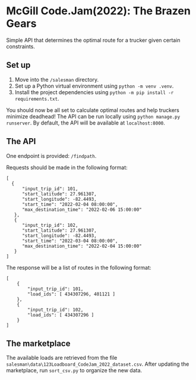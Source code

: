 # McGill Code.Jam(2022): The Brazen Gears

Simple API that determines the optimal route for a trucker given certain constraints.

## Set up
1. Move into the `/salesman` directory.
2. Set up a Python virtual environment using `python -m venv .venv`.
3. Install the project dependencies using `python -m pip install -r requirements.txt`.

You should now be all set to calculate optimal routes and help truckers minimize deadhead! The API can be run locally using `python manage.py runserver`. By default, the API will be available at `localhost:8000`.

## The API
One endpoint is provided: `/findpath`.

Requests should be made in the following format:
```
[
  {
      "input_trip_id": 101,
      "start_latitude": 27.961307,
      "start_longitude": -82.4493,
      "start_time": "2022-02-04 08:00:00",
      "max_destination_time": "2022-02-06 15:00:00"
   },
   {
      "input_trip_id": 102,
      "start_latitude": 27.961307,
      "start_longitude": -82.4493,
      "start_time": "2022-03-04 08:00:00",
      "max_destination_time": "2022-02-04 15:00:00"
   }
]
```

The response will be a list of routes in the following format:
```
[
    {​​​​​​​​​​​​​​​​​​​​​​​​​​​​​​​​​​​​​​​​​​​​​​​​
        "input_trip_id": 101,
        "load_ids": [ 434307296, 401121 ]
    }​​​​​​​​​​​​​​​​​​​​​​​​​​​​​​​​​​​​​​​​​,
    {​​​​​​​​​​​​​​​​​​​​​​​​​​​​​​​​​​​​​​​​​​​​​​​​
        "input_trip_id": 102,
        "load_ids": [ 434307296 ]
    }​​​​​​​​​​​​​​​​​​​​​​​​​​​​​​​​​​​​​​​​​
]
```

## The marketplace
The available loads are retrieved from the file `salesman\data\123Loadboard_CodeJam_2022_dataset.csv`. After updating the marketplace, run `sort_csv.py` to organize the new data.
